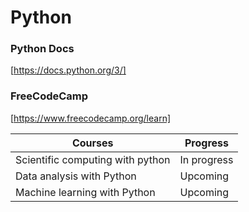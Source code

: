 # Python

### Python Docs
[https://docs.python.org/3/]

### FreeCodeCamp
[https://www.freecodecamp.org/learn]

| Courses | Progress |
| --- | --- |
| Scientific computing with python | In progress |
| Data analysis with Python | Upcoming |
| Machine learning with Python | Upcoming |
